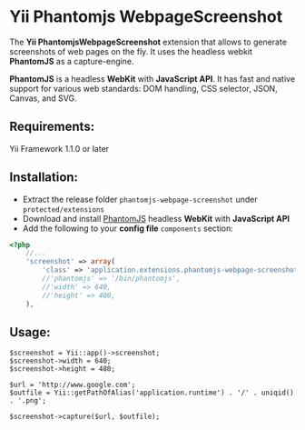 # Yii Phantomjs WebpageScreenshot

The **Yii PhantomjsWebpageScreenshot** extension that allows to generate screenshots of web pages on the fly. It uses the headless webkit **PhantomJS** as a capture-engine.

**PhantomJS** is a headless **WebKit** with **JavaScript API**. It has fast and native support for various web standards: DOM handling, CSS selector, JSON, Canvas, and SVG.

## Requirements:

Yii Framework 1.1.0 or later

## Installation:

- Extract the release folder `phantomjs-webpage-screenshot` under `protected/extensions`
- Download and install [PhantomJS](http://phantomjs.org/) headless **WebKit** with **JavaScript API**
- Add the following to your **config file** `components` section:

```php
<?php
    //...
    'screenshot' => array(
        'class' => 'application.extensions.phantomjs-webpage-screenshot.WebpageScreenshot',
        //'phantomjs' => '/bin/phantomjs',
        //'width' => 640,
        //'height' => 480,
    ),
```

## Usage:

    $screenshot = Yii::app()->screenshot;
    $screenshot->width = 640;
    $screenshot->height = 480;

    $url = 'http://www.google.com';
    $outfile = Yii::getPathOfAlias('application.runtime') . '/' . uniqid() . '.png';

    $screenshot->capture($url, $outfile);
